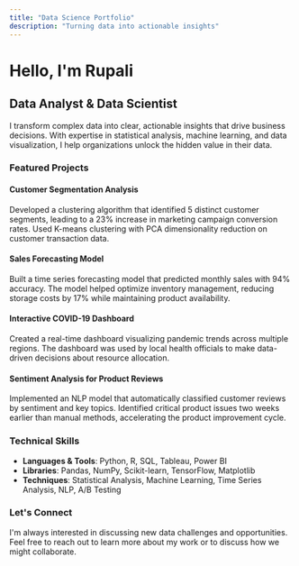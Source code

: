 ```yaml
---
title: "Data Science Portfolio"
description: "Turning data into actionable insights"
---
```


# Hello, I'm Rupali

## Data Analyst & Data Scientist

I transform complex data into clear, actionable insights that drive business decisions. With expertise in statistical analysis, machine learning, and data visualization, I help organizations unlock the hidden value in their data.

### Featured Projects

#### Customer Segmentation Analysis
Developed a clustering algorithm that identified 5 distinct customer segments, leading to a 23% increase in marketing campaign conversion rates. Used K-means clustering with PCA dimensionality reduction on customer transaction data.

#### Sales Forecasting Model
Built a time series forecasting model that predicted monthly sales with 94% accuracy. The model helped optimize inventory management, reducing storage costs by 17% while maintaining product availability.

#### Interactive COVID-19 Dashboard
Created a real-time dashboard visualizing pandemic trends across multiple regions. The dashboard was used by local health officials to make data-driven decisions about resource allocation.

#### Sentiment Analysis for Product Reviews
Implemented an NLP model that automatically classified customer reviews by sentiment and key topics. Identified critical product issues two weeks earlier than manual methods, accelerating the product improvement cycle.

### Technical Skills

- **Languages & Tools**: Python, R, SQL, Tableau, Power BI
- **Libraries**: Pandas, NumPy, Scikit-learn, TensorFlow, Matplotlib
- **Techniques**: Statistical Analysis, Machine Learning, Time Series Analysis, NLP, A/B Testing

### Let's Connect

I'm always interested in discussing new data challenges and opportunities. Feel free to reach out to learn more about my work or to discuss how we might collaborate.
